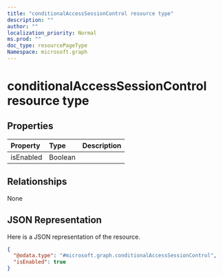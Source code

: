```yaml
---
title: "conditionalAccessSessionControl resource type"
description: ""
author: ""
localization_priority: Normal
ms.prod: ""
doc_type: resourcePageType
Namespace: microsoft.graph
---
```



# conditionalAccessSessionControl resource type



## Properties
|Property|Type|Description|
|:---|:---|:---|
|isEnabled|Boolean||

## Relationships
None

## JSON Representation
Here is a JSON representation of the resource.
<!-- {
  "blockType": "resource",
  "@odata.type": "microsoft.graph.conditionalAccessSessionControl"
}
-->
``` json
{
  "@odata.type": "#microsoft.graph.conditionalAccessSessionControl",
  "isEnabled": true
}
```

